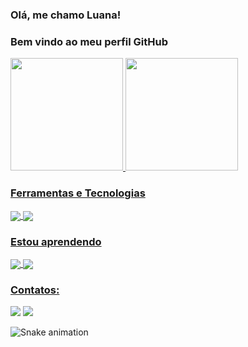 ### Olá, me chamo Luana!
### Bem vindo ao meu perfil GitHub
<div>
<a href="https://github.com/LuanaFeliciano">
<img height="180em" src="https://github-readme-stats.vercel.app/api/top-langs/?username=LuanaFeliciano&layout=compact&langs_count=7&theme=dracula"/> 
<img height="180em" src="https://github-readme-stats.vercel.app/api?username=LuanaFeliciano&show_icons=true&theme=dracula&include_all_commits=true&count_private=true"/>
</div>
  
  ### Ferramentas e Tecnologias
  <img align="center" src="https://img.shields.io/badge/HTML5-E34F26?style=for-the-badge&logo=html5&logoColor=white"/>
  <img align="center" src="https://img.shields.io/badge/CSS3-1572B6?style=for-the-badge&logo=css3&logoColor=white"/>
  
  ### Estou aprendendo
  <img align="center" src="https://img.shields.io/badge/Python-3776AB?style=for-the-badge&logo=python&logoColor=white"/>
  <img align="center" src="https://img.shields.io/badge/JavaScript-F7DF1E?style=for-the-badge&logo=javascript&logoColor=black"/>
  
  ### Contatos:
<div>
<a href = "mailto:luanagomesfeliciano@gmail.com"><img src="https://img.shields.io/badge/Gmail-D14836?style=for-the-badge&logo=gmail&logoColor=white" target="_blank"></a>
<a href="https://www.linkedin.com/in/luana-feliciano" target="_blank"><img src="https://img.shields.io/badge/-LinkedIn-%230077B5?style=for-the-badge&logo=linkedin&logoColor=white" target="_blank"></a>   
</div>
  
  ![Snake animation](https://github.com/LuanaFeliciano/LuanaFeliciano/blob/output/github-contribution-grid-snake.svg)
  

